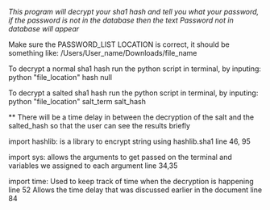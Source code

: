 *This program will decrypt your sha1 hash and tell you what your password,
if the password is not in the database then the text Password not in database
will appear*

Make sure the PASSWORD_LIST LOCATION is correct, it should be something like:
/Users/User_name/Downloads/file_name


To decrypt a normal sha1 hash run the python script in terminal, by inputing:
python "file_location" hash null

To decrypt a salted sha1 hash run the python script in terminal, by inputing:
python "file_location" salt_term salt_hash

** There will be a time delay in between the decryption of the salt and the
salted_hash so that the user can see the results briefly

import hashlib:
is a library to encrypt string using hashlib.sha1 line 46, 95

import sys:
allows the arguments to get passed on the terminal and variables we assigned to
each argument line 34,35

import time:
Used to keep track of time when the decryption is happening line 52
Allows the time delay that was discussed earlier in the document line 84